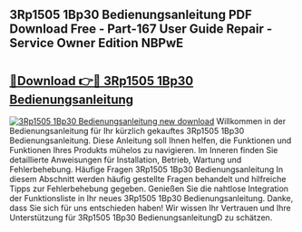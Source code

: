 ## 3Rp1505 1Bp30 Bedienungsanleitung PDF Download Free - Part-167 User Guide Repair - Service Owner Edition NBPwE

# <h2><a href="http://df07dqe.blite.top/?on=3Rp1505+1Bp30+Bedienungsanleitung">🔗Download 👉🔴 3Rp1505 1Bp30 Bedienungsanleitung</a></h2>

[![3Rp1505 1Bp30 Bedienungsanleitung new download](https://i.imgur.com/lujVjoI.png)](http://df07dqe.blite.top/?on=3Rp1505+1Bp30+Bedienungsanleitung)
Willkommen in der Bedienungsanleitung für Ihr kürzlich gekauftes 3Rp1505 1Bp30 Bedienungsanleitung. Diese Anleitung soll Ihnen helfen, die Funktionen und Funktionen Ihres Produkts mühelos zu navigieren. Im Inneren finden Sie detaillierte Anweisungen für Installation, Betrieb, Wartung und Fehlerbehebung. Häufige Fragen 3Rp1505 1Bp30 Bedienungsanleitung In diesem Abschnitt werden häufig gestellte Fragen behandelt und hilfreiche Tipps zur Fehlerbehebung gegeben. Genießen Sie die nahtlose Integration der Funktionsliste in Ihr neues 3Rp1505 1Bp30 Bedienungsanleitung. Danke, dass Sie sich für uns entschieden haben! Wir wissen Ihr Vertrauen und Ihre Unterstützung für 3Rp1505 1Bp30 BedienungsanleitungD zu schätzen.
